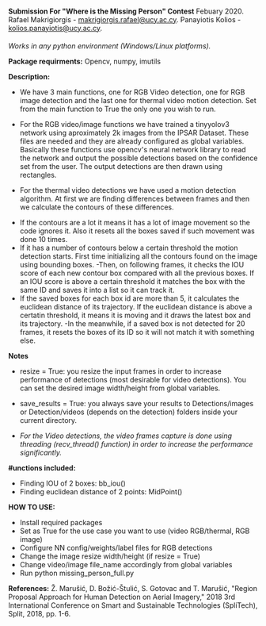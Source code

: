 ####
**Submission For "Where is the Missing Person" Contest**
Febuary 2020.
Rafael Makrigiorgis - makrigiorgis.rafael@ucy.ac.cy.
Panayiotis Kolios - kolios.panayiotis@ucy.ac.cy.

####

*Works in any python environment (Windows/Linux platforms).*

**Package requirments:**
Opencv, numpy, imutils

**Description:**

* We have 3 main functions, one for RGB Video detection,  one for RGB image detection and the last one for thermal video motion detection. 
Set from the main function to True the only one you wish to run. 

* For the RGB video/image functions we have trained a tinyyolov3 network using aproximately 2k images from the IPSAR Dataset. These files are needed and they are already configured as global variables. Basically these functions use opencv's neural network library to read the network and output the possible detections based on the confidence set from the user. The output detections are then drawn using rectangles.

* For the thermal video detections we have used a motion detection algorithm. At first we are finding differences between frames and then we calculate the contours of these differences.
- If the contours are a lot it means it has a lot of image movement so the code ignores it. Also it resets all the boxes saved if such movement was done 10 times.
- If it has a number of contours below a certain threshold the motion detection starts. First time initializing all the contours found on the image using bounding boxes.
-Then, on following frames, it checks the IOU score of each new contour box compared with all the previous boxes. If an IOU score is above a certain threshold it matches the box with the same ID and saves it into a list so it can track it.
- If the saved boxes for each box id are more than 5, it calculates the euclidean distance of its trajectory. If the euclidean distance is above a certatin threshold, it means it is moving and it draws the latest box and its trajectory.
-In the meanwhile, if a saved box is not detected for 20 frames, it resets the boxes of its ID so it will not match it with something else. 

**Notes**
* resize = True: you resize the input frames in order to increase performance of detections (most desirable for video detections).
You can set the desired image width/height from global variables.

* save_results = True: you always save your results to Detections/images or Detection/videos (depends on the detection) folders inside your current directory.
* *For the Video detections, the video frames capture is done using threading (recv_thread() function) in order to increase the performance significantly.*

**#unctions included:**
- Finding IOU of 2 boxes: bb_iou()
- Finding euclidean distance of 2 points:  MidPoint()



**HOW TO USE:**
- Install required packages
- Set as True for the use case you want to use (video RGB/thermal, RGB image)
- Configure NN config/weights/label files for RGB detections
- Change the image resize width/height (if resize = True)
- Change video/image file_name accordingly from global variables
- Run python missing_person_full.py 

**References:**
Ž. Marušić, D. Božić-Štulić, S. Gotovac and T. Marušić, "Region Proposal Approach for Human Detection on Aerial Imagery," 2018 3rd International Conference on Smart and Sustainable Technologies (SpliTech), Split, 2018, pp. 1-6.
